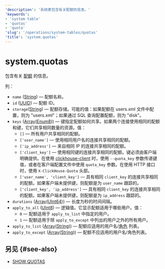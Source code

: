 ```yaml
---
'description': '系统表包含有关配额的信息。'
'keywords':
- 'system table'
- 'quotas'
- 'quota'
'slug': '/operations/system-tables/quotas'
'title': 'system.quotas'
---
```



# system.quotas

包含有关 [配额](../../operations/system-tables/quotas.md) 的信息。

列：
- `name` ([String](../../sql-reference/data-types/string.md)) — 配额名称。
- `id` ([UUID](../../sql-reference/data-types/uuid.md)) — 配额 ID。
- `storage`([String](../../sql-reference/data-types/string.md)) — 配额存储。可能的值：如果配额在 users.xml 文件中配置，则为 "users.xml"；如果通过 SQL 查询配置配额，则为 "disk"。
- `keys` ([Array](../../sql-reference/data-types/array.md)([Enum8](../../sql-reference/data-types/enum.md))) — 键指定配额如何共享。如果两个连接使用相同的配额和键，它们共享相同数量的资源。值：
    - `[]` — 所有用户共享相同的配额。
    - `['user_name']` — 使用相同用户名的连接共享相同的配额。
    - `['ip_address']` — 来自相同 IP 的连接共享相同的配额。
    - `['client_key']` — 使用相同键的连接共享相同的配额。键必须由客户端明确提供。在使用 [clickhouse-client](../../interfaces/cli.md) 时，使用 `--quota_key` 参数传递键值，或者在客户端配置文件中使用 `quota_key` 参数。在使用 HTTP 接口时，使用 `X-ClickHouse-Quota` 头部。
    - `['user_name', 'client_key']` — 具有相同 `client_key` 的连接共享相同的配额。如果客户端未提供键，则配额是为 `user_name` 跟踪的。
    - `['client_key', 'ip_address']` — 具有相同 `client_key` 的连接共享相同的配额。如果客户端未提供键，则配额是为 `ip_address` 跟踪的。
- `durations` ([Array](../../sql-reference/data-types/array.md)([UInt64](../../sql-reference/data-types/int-uint.md))) — 长度为秒的时间间隔。
- `apply_to_all` ([UInt8](/sql-reference/data-types/int-uint#integer-ranges)) — 逻辑值。它显示配额适用于哪些用户。值：
    - `0` — 配额适用于 `apply_to_list` 中指定的用户。
    - `1` — 配额适用于除 `apply_to_except` 中列出的用户之外的所有用户。
- `apply_to_list` ([Array](../../sql-reference/data-types/array.md)([String](../../sql-reference/data-types/string.md))) — 配额应适用的用户名/[角色](../../guides/sre/user-management/index.md#role-management) 列表。
- `apply_to_except` ([Array](../../sql-reference/data-types/array.md)([String](../../sql-reference/data-types/string.md))) — 配额不应适用的用户名/角色列表。

## 另见 {#see-also}

- [SHOW QUOTAS](/sql-reference/statements/show#show-quotas)
